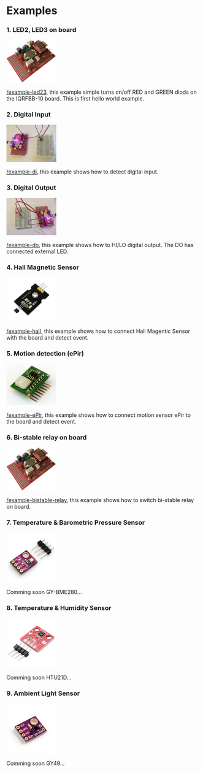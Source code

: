 # Examples

### 1. LED2, LED3 on board
<img src="../files/images/iqrfboard.png" width="130">

[/example-led23](example-led23), this example simple turns on/off RED and GREEN diods on the IQRFBB-10 board. This is first hello world example.

### 2. Digital Input
<img src="./example-di/example-di.jpg" width="130">

 [/example-di](example-di), this example shows how to detect digital input.

### 3. Digital Output
<img src="./example-do/example-do.jpg" width="130">

[/example-do](example-do), this example shows how to HI/LO digital output. The DO has connected external LED.

### 4. Hall Magnetic Sensor
<img src="./example-hall/hall.png" width="130">

[/example-hall](example-hall), this example shows how to connect Hall Magentic Sensor with the board and detect event.

### 5. Motion detection (ePir)
<img src="./example-ePir/epir.png" width="130">

[/example-ePir](example-ePir), this example shows how to connect motion sensor ePir to the board and detect event.

### 6. Bi-stable relay on board
<img src="../files/images/iqrfboard.png" width="130">

[/example-bistable-relay](example-bistable-relay), this example shows how to switch bi-stable relay on board.

### 7. Temperature & Barometric Pressure Sensor
<img src="example-GY-BME280/GY-BME280.jpg" width="130">

Comming soon GY-BME280...
<!--
[/example-GY-BME280](example-GY-BME280), this example shows how to connect GY-BME280 Temperature and Barometric pressure sensor to board.
-->

### 8. Temperature & Humidity Sensor
<img src="example-HTU21D/HTU21D.jpg" width="130">

Comming soon HTU21D...
<!--
[/example-HTU21D](example-HTU21D), this example shows how to connect GY-BME280 Temperature and Barometric pressure sensor to board.
-->

### 9. Ambient Light Sensor
<img src="example-GY-49/GY49.jpg" width="130">

Comming soon GY49...
<!--
[/example-GY-49](example-GY-49), this example shows how to connect GY-BME280 Temperature and Barometric pressure sensor to board.
-->
